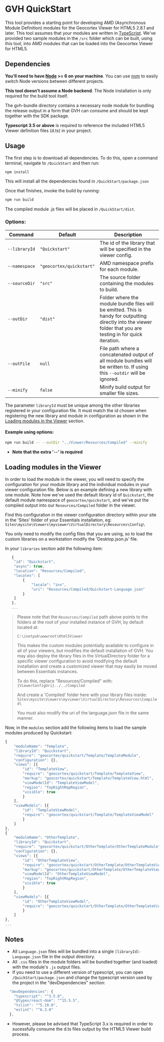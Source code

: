﻿# GVH QuickStart
This tool provides a starting point for developing AMD (Asynchronous Module Definition) modules for the Geocortex Viewer for HTML5 2.8.1 and later. This tool assumes that your modules are written in [TypeScript](http://www.typescriptlang.org/). We've provided two sample modules in the `/src` folder which can be built, using this tool, into AMD modules that can be loaded into the Geocortex Viewer for HTML5.

## Dependencies
**You’ll need to have [Node](https://nodejs.org/en/) >= 6 on your machine**. You can use [nvm](https://github.com/creationix/nvm#usage) to easily switch Node versions between different projects.

**This tool doesn’t assume a Node backend**. The Node installation is only required for the build tool itself.

The gvh-bundle directory contains a necessary node module for bundling the release output in a form that GVH can consume and should be kept together with the SDK package.

**Typescript 3.5 or above** is required to reference the included HTML5 Viewer definition files (d.ts) in your project.

## Usage
The first step is to download all dependencies. To do this, open a command terminal, navigate to `/QuickStart` and then run:   
```sh
npm install
```

This will install all the dependencies found in `/QuickStart/package.json`

Once that finishes, invoke the build by running:   
```sh
npm run build
```

The compiled module .js files will be placed in  `/QuickStart/dist`.

### Options:
| Command | Default     | Description|
| ------|-------------| -----|
| `‑‑libraryId`     | `"Quickstart"` | The id of the library that will be specified in the viewer config. |
| `‑‑namespace`    | `"geocortex/quickstart"`      |   AMD namespace prefix for each module. |
| `--sourceDir`     | `"src"` | The source folder containing the modules to build. |
| `--outDir` | `"dist"`   |    Folder where the module bundle files will be emitted. This is handy for outputting directly into the viewer folder that you are testing in for quick iteration. |
| `--outFile` | `null`   |    File path where a concatenated output of all module bundles will be written to. If using this `--outdir` will be ignored. |
| `--minify`      | `false`      |   Minify build output for smaller file sizes.

The parameter `libraryId` must be unique among the other libraries registered in your configuration file. It must match the id chosen when registering the new library and module in configuration as shown in the [Loading modules in the Viewer](#loading-modules-in-the-viewer) section.

#### Example using options:
```sh
npm run build -- --outDir "../Viewer/Resources/Compiled" --minify
```

- **Note that the extra '`--`' is required**

## Loading modules in the Viewer
In order to load the module in the viewer, you will need to specify the configuration for your module library and the individual modules in your viewer configuration file. Below is an example defining a new library with one module. Note how we've used the default library id of `Quickstart`, the default module namespace of `geocortex/quickstart`, and we've put the compiled output into our `Resources/Compiled` folder in the viewer.

Find this configuration in the viewer configuration directory within your site in the 'Sites' folder of your Essentials installation, eg:
`Sites\mysite\Viewers\myviewer\VirtualDirectory\Resources\Config\`

You only need to modify the config files that you are using, so to load the custom libraries on a workstation modify the 'Desktop.json.js' file.

In your `libraries` section add the following item:
```js
   {
	"id": "Quickstart",
	"async": true,
	"location": "Resources/Compiled",
	"locales": [
		{
			"locale": "inv",
			"uri": "Resources/Compiled/Quickstart-Language.json"
		}
	]
   },
   ...
```

>Please note that the `Resources/Compiled` path above points to the folders at the root of your installed instance of GVH, by default located at:
>
>`C:\inetpub\wwwroot\Html5Viewer`
>
>This makes the custom modules potentially available to configure in all of your viewers, but modifies the default installation of GVH. You may also deploy the library files in the VirtualDirectory folder for a specific viewer configuration to avoid modifying the default installation and create a customized viewer that may easily be moved between Essentials instances.
>
>To do this, replace "Resources/Compiled" with:
>`{ViewerConfigUri}../../Compiled`
>
>And create a 'Compiled' folder here with your library files inside:
>`Sites\mysite\Viewers\myviewer\VirtualDirectory\Resources\Compiled\`
>
>You must also modify the uri of the language.json file in the same manner.

Now, in the `modules` section add the following items to load the sample modules produced by Quickstart:
```js
{
	"moduleName": "Template",
	"libraryId": "Quickstart",
	"require": "geocortex/quickstart/Template/TemplateModule",
	"configuration": {},
	"views": [{
		"id": "TemplateView",
		"require": "geocortex/quickstart/Template/TemplateView",
		"markup": "geocortex/quickstart/Template/TemplateView.html",
		"viewModelId": "TemplateViewModel",
		"region": "TopRightMapRegion",
		"visible": true
		}
	],
	"viewModels": [{
		"id": "TemplateViewModel",
		"require": "geocortex/quickstart/Template/TemplateViewModel"
		}
	]
},
{
	"moduleName": "OtherTemplate",
	"libraryId": "Quickstart",
	"require": "geocortex/quickstart/OtherTemplate/OtherTemplateModule",
	"configuration": {},
	"views": [{
		"id": "OtherTemplateView",
		"require": "geocortex/quickstart/OtherTemplate/OtherTemplateView",
		"markup": "geocortex/quickstart/OtherTemplate/OtherTemplateView.html",
		"viewModelId": "OtherTemplateViewModel",
		"region": "TopRightMapRegion",
		"visible": true
		}
	],
	"viewModels": [{
		"id": "OtherTemplateViewModel",
		"require": "geocortex/quickstart/OtherTemplate/OtherTemplateViewModel"
		}
	]
},
...
```

## Notes

- All `Language.json` files will be bundled into a single `[libraryId]-Language.json` file in the output directory.
- All `.css` files in the module folders will be bundled together (and loaded) with the module's `.js` output files.
- If you need to use a different version of typescript, you can open `/QuickStart/package.json` and change the typescript version used by the project in the "devDependencies" section:
```js
  "devDependencies": {
    "typescript": "^3.5.0",
    "@types/react-dom": "^15.5.5",
    "tslint": "^5.19.0",
    "eslint": "^6.3.0"
  },
```
- However, please be advised that TypeScript 3.x is required in order to sucessfully consume the d.ts files output by the HTML5 Viewer build process.